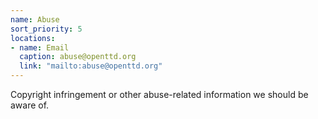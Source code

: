```yaml
---
name: Abuse
sort_priority: 5
locations:
- name: Email
  caption: abuse@openttd.org
  link: "mailto:abuse@openttd.org"
---
```


Copyright infringement or other abuse-related information we should be aware of.
